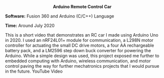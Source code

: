 <div align="center">
 <b>Arduino Remote Control Car</b>
</div>

**Software:** Fusion 360 and Arduino (C/C++) Language

**Time:** Around July 2020



This is a short video that demonstrates an RC car I made using Arduino Uno in 2020. I used an nRF24L01+ module for communication, a L298N motor controller for actuating the small DC drive motors, a four AA rechargeable battery pack, and a LM2596 step down buck converter for powering the Arduino. While a simple design was used, this project exposed me further to embedded computing with Arduino, wireless communication, and motor control paving the way for further mechatronics projects that I would pursue in the future. 
YouTube Video
